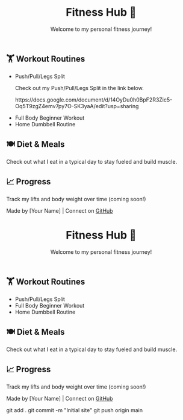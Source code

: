 <!DOCTYPE html>
<html lang="en">
<head>
  <meta charset="UTF-8" />
  <meta name="viewport" content="width=device-width, initial-scale=1.0" />
  <title>Fitness Hub by [Your Name]</title>
  <link rel="stylesheet" href="style.css" />
</head>
<body>
  <header>
    <h1>Fitness Hub 💪</h1>
    <p>Welcome to my personal fitness journey!</p>
  </header>

  <section>
    <h2>🏋️ Workout Routines</h2>
    <ul>
      <li>Push/Pull/Legs Split</li>
      <p>Check out my Push/Pull/Legs Split in the link below.</p>
      <p>https://docs.google.com/document/d/14OyDu0h0BpF2R3Zic5-Oq5T9zgZ4emv7py7O-SK3yaA/edit?usp=sharing</p>
      <li>Full Body Beginner Workout</li>
      <li>Home Dumbbell Routine</li>
    </ul>
  </section>

  <section>
    <h2>🍽️ Diet & Meals</h2>
    <p>Check out what I eat in a typical day to stay fueled and build muscle.</p>
  </section>

  <section>
    <h2>📈 Progress</h2>
    <p>Track my lifts and body weight over time (coming soon!)</p>
  </section>

  <footer>
    <p>Made by [Your Name] | Connect on <a href="https://github.com/yourusername">GitHub</a></p>
  </footer>
</body>
</html>


<!DOCTYPE html>
<html lang="en">
<head>
  <meta charset="UTF-8" />
  <meta name="viewport" content="width=device-width, initial-scale=1.0" />
  <title>Fitness Hub by [Your Name]</title>
  <link rel="stylesheet" href="style.css" />
</head>
<body>
  <header>
    <h1>Fitness Hub 💪</h1>
    <p>Welcome to my personal fitness journey!</p>
  </header>

  <section>
    <h2>🏋️ Workout Routines</h2>
    <ul>
      <li>Push/Pull/Legs Split</li>
      <li>Full Body Beginner Workout</li>
      <li>Home Dumbbell Routine</li>
    </ul>
  </section>

  <section>
    <h2>🍽️ Diet & Meals</h2>
    <p>Check out what I eat in a typical day to stay fueled and build muscle.</p>
  </section>

  <section>
    <h2>📈 Progress</h2>
    <p>Track my lifts and body weight over time (coming soon!)</p>
  </section>

  <footer>
    <p>Made by [Your Name] | Connect on <a href="https://github.com/yourusername">GitHub</a></p>
  </footer>
</body>
</html>


git add .
git commit -m "Initial site"
git push origin main
